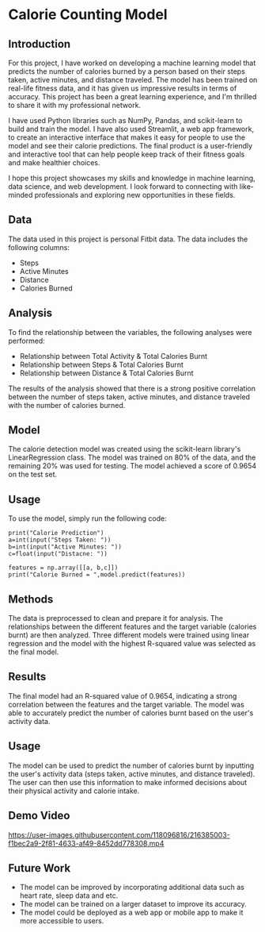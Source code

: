 # Calorie Counting Model

## Introduction

For this project, I have worked on developing a machine learning model that predicts the number of calories burned by a person based on their steps taken, active minutes, and distance traveled. The model has been trained on real-life fitness data, and it has given us impressive results in terms of accuracy. This project has been a great learning experience, and I'm thrilled to share it with my professional network.

I have used Python libraries such as NumPy, Pandas, and scikit-learn to build and train the model. I have also used Streamlit, a web app framework, to create an interactive interface that makes it easy for people to use the model and see their calorie predictions. The final product is a user-friendly and interactive tool that can help people keep track of their fitness goals and make healthier choices.

I hope this project showcases my skills and knowledge in machine learning, data science, and web development. I look forward to connecting with like-minded professionals and exploring new opportunities in these fields.

## Data

The data used in this project is personal Fitbit data. The data includes the following columns:

- Steps
- Active Minutes
- Distance
- Calories Burned

## Analysis

To find the relationship between the variables, the following analyses were performed:

- Relationship between Total Activity & Total Calories Burnt
- Relationship between Steps & Total Calories Burnt
- Relationship between Distance & Total Calories Burnt

The results of the analysis showed that there is a strong positive correlation between the number of steps taken, active minutes, and distance traveled with the number of calories burned.

## Model

The calorie detection model was created using the scikit-learn library's LinearRegression class. The model was trained on 80% of the data, and the remaining 20% was used for testing. The model achieved a score of 0.9654 on the test set.

## Usage

To use the model, simply run the following code:

```
print("Calorie Prediction")
a=int(input("Steps Taken: "))
b=int(input("Active Minutes: "))
c=float(input("Distacne: "))

features = np.array([[a, b,c]])
print("Calorie Burned = ",model.predict(features))
```
## Methods
The data is preprocessed to clean and prepare it for analysis. The relationships between the different features and the target variable (calories burnt) are then analyzed. Three different models were trained using linear regression and the model with the highest R-squared value was selected as the final model.

## Results
The final model had an R-squared value of 0.9654, indicating a strong correlation between the features and the target variable. The model was able to accurately predict the number of calories burnt based on the user's activity data.

## Usage
The model can be used to predict the number of calories burnt by inputting the user's activity data (steps taken, active minutes, and distance traveled). The user can then use this information to make informed decisions about their physical activity and calorie intake.

## Demo Video


https://user-images.githubusercontent.com/118096816/216385003-f1bec2a9-2f81-4633-af49-8452dd778308.mp4


## Future Work
- The model can be improved by incorporating additional data such as heart rate, sleep data and etc.
- The model can be trained on a larger dataset to improve its accuracy.
- The model could be deployed as a web app or mobile app to make it more accessible to users.
